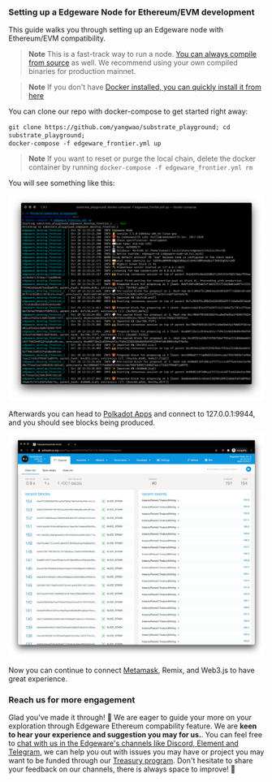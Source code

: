 ### Setting up a Edgeware Node for Ethereum/EVM development

This guide walks you through setting up an Edgeware node with Ethereum/EVM compatibility.

> **Note** This is a fast-track way to run a node. [You can always compile from source](https://github.com/hicommonwealth/edgeware-node/tree/edgeware-frontier) as well. We recommend using your own compiled binaries for production mainnet.

> **Note** If you don't have [Docker installed, you can quickly install it from here](https://docs.docker.com/get-docker/)

You can clone our repo with docker-compose to get started right away:

```shell
git clone https://github.com/yangwao/substrate_playground; cd substrate_playground;
docker-compose -f edgeware_frontier.yml up
```
> **Note** If you want to reset or purge the local chain, delete the docker container by running `docker-compose -f edgeware_frontier.yml rm`

You will see something like this:

![Running-Edgeware-EVM-node](./assets/node-setup-run.png)

Afterwards you can head to [Polkadot Apps](https://polkadot.js.org/apps/?rpc=ws%3A%2F%2F127.0.0.1%3A9944#/explorer) and connect to 127.0.0.1:9944, and you should see blocks being produced.

![Edgeware-EVM-producing-blocks](./assets/frontier-explorer.png)

Now you can continue to connect [Metamask](4/interacting-with-a-Edgeware-node-using-metamask.md), Remix, and Web3.js to have great experience.

### Reach us for more engagement

Glad you've made it through! 🥰 We are eager to guide your more on your exploration through Edgeware Ethereum compability feature. We are **keen to hear your experience and suggestion you may for us.**. You can feel free to [chat with us in the Edgeware's channels like Discord, Element and Telegram](https://linktr.ee/edg_developers), we can help you out with issues you may have or project you may want to be funded through our [Treasury program](https://docs.edgewa.re/edgeware-runtime/treasury). Don't hesitate to share your feedback on our channels, there is always space to improve! 🙌
